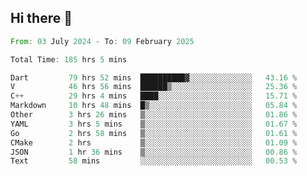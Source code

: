 ## Hi there 👋

<!--START_SECTION:waka-->

```rust
From: 03 July 2024 - To: 09 February 2025

Total Time: 185 hrs 5 mins

Dart         79 hrs 52 mins  ██████████▓░░░░░░░░░░░░░░   43.16 %
V            46 hrs 56 mins  ██████▒░░░░░░░░░░░░░░░░░░   25.36 %
C++          29 hrs 4 mins   ████░░░░░░░░░░░░░░░░░░░░░   15.71 %
Markdown     10 hrs 48 mins  █▒░░░░░░░░░░░░░░░░░░░░░░░   05.84 %
Other        3 hrs 26 mins   ▒░░░░░░░░░░░░░░░░░░░░░░░░   01.86 %
YAML         3 hrs 5 mins    ▒░░░░░░░░░░░░░░░░░░░░░░░░   01.67 %
Go           2 hrs 58 mins   ▒░░░░░░░░░░░░░░░░░░░░░░░░   01.61 %
CMake        2 hrs           ▒░░░░░░░░░░░░░░░░░░░░░░░░   01.09 %
JSON         1 hr 36 mins    ▒░░░░░░░░░░░░░░░░░░░░░░░░   00.86 %
Text         58 mins         ░░░░░░░░░░░░░░░░░░░░░░░░░   00.53 %
```

<!--END_SECTION:waka-->

<!--
**mathiskakal/mathiskakal** is a ✨ _special_ ✨ repository because its `README.md` (this file) appears on your GitHub profile.

Here are some ideas to get you started:

- 🔭 I’m currently working on ...
- 🌱 I’m currently learning ...
- 👯 I’m looking to collaborate on ...
- 🤔 I’m looking for help with ...
- 💬 Ask me about ...
- 📫 How to reach me: ...
- 😄 Pronouns: ...
- ⚡ Fun fact: ...
-->
